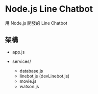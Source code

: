 # Node.js Line Chatbot

用 Node.js 開發的 Line Chatbot

## 架構

* app.js  

* services/  
  * database.js  
  * linebot.js (devLinebot.js)  
  * movie.js  
  * watson.js  
  
